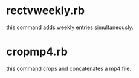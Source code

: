 # rectvweekly.rb
  this command adds weekly entries simultaneously.
# cropmp4.rb
  this command crops and concatenates a mp4 file.
